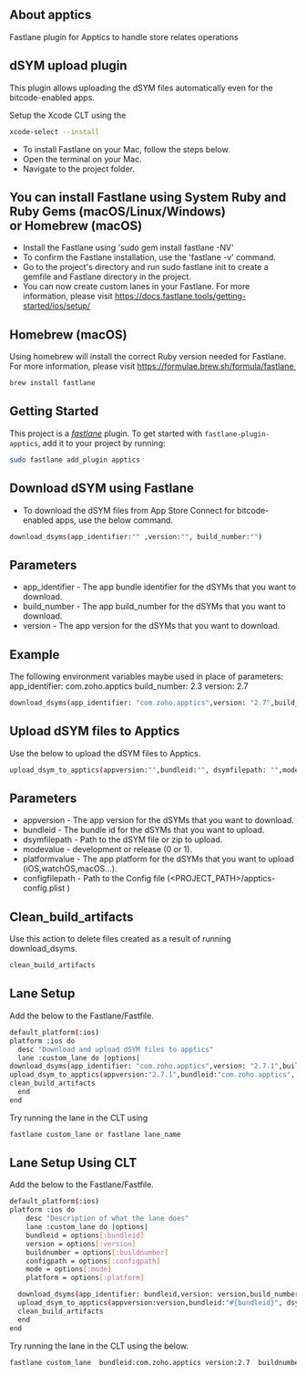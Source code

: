 
## About apptics

Fastlane plugin for Apptics to handle store relates operations

## dSYM upload plugin

This plugin allows uploading the dSYM files automatically even for the bitcode-enabled apps. 

Setup the Xcode CLT using the 

```bash
xcode-select --install
```
* To install Fastlane on your Mac, follow the steps below.
* Open the terminal on your Mac.
*	Navigate to the project folder.

## You can install Fastlane using System Ruby and Ruby Gems (macOS/Linux/Windows) or Homebrew (macOS)

* Install the Fastlane using 'sudo gem install fastlane -NV'
* To confirm the Fastlane installation, use the 'fastlane -v' command.
* Go to the project's directory and run sudo fastlane init to create a gemfile and Fastlane directory in the project.
* You can now create custom lanes in your Fastlane. For more information, please visit https://docs.fastlane.tools/getting-started/ios/setup/

## Homebrew (macOS)
 	
  Using homebrew will install the correct Ruby version needed for Fastlane. For more information, please visit https://formulae.brew.sh/formula/fastlane 

```bash
brew install fastlane
```
## Getting Started

This project is a [_fastlane_](https://github.com/fastlane/fastlane) plugin. To get started with `fastlane-plugin-apptics`, add it to your project by running:

```bash
sudo fastlane add_plugin apptics
```

## Download dSYM using Fastlane
* To download the dSYM files from App Store Connect for bitcode-enabled apps, use the below command.

```bash
download_dsyms(app_identifier:"" ,version:"", build_number:"")
```
## Parameters
* app_identifier - The app bundle identifier for the dSYMs that you want to download.
* build_number - The app build_number for the dSYMs that you want to download.
* version - The app version for the dSYMs that you want to download.
## Example
The following environment variables maybe used in place of parameters:
app_identifier: com.zoho.apptics
build_number: 2.3
version: 2.7

```bash
download_dsyms(app_identifier: "com.zoho.apptics",version: "2.7",build_number: "2.3 ")
```
## Upload dSYM files to Apptics

Use the below to upload the dSYM files to Apptics.

```bash
upload_dsym_to_apptics(appversion:"",bundleid:"", dsymfilepath: "",modevalue:"", platformvalue:"" ,configfilepath:"",buildversion:"")
```
## Parameters
* appversion - The app version for the dSYMs that you want to download.
* bundleid - The bundle id for the dSYMs that you want to upload.
* dsymfilepath - Path to the dSYM file or zip to upload.
* modevalue - development or release (0 or 1).
* platformvalue - The app platform for the dSYMs that you want to upload (iOS,watchOS,macOS…).
* configfilepath - Path to the Config file (<PROJECT_PATH>/apptics-config.plist )

## Clean_build_artifacts

Use this action to delete files created as a result of running download_dsyms.

```bash
clean_build_artifacts
```
## Lane Setup

Add the below to the Fastlane/Fastfile.
```bash
default_platform(:ios)
platform :ios do
  desc "Download and upload dSYM files to apptics"
  lane :custom_lane do |options|
download_dsyms(app_identifier: "com.zoho.apptics",version: "2.7.1",build_number: "2.3")
upload_dsym_to_apptics(appversion:"2.7.1",bundleid:"com.zoho.apptics", dsymfilepath: "com.zoho.apptics-2.7.1-2.0.534.dSYM.zip",modevalue:"1", platformvalue:"iOS" ,configfilepath:"/Documents/apptics-config.plist",buildversion:"2.0.4")
clean_build_artifacts
  end
end
```

Try running the lane in the CLT using 

```bash
fastlane custom_lane or fastlane lane_name
```
## Lane Setup Using CLT
Add the below to the Fastlane/Fastfile.

```bash
default_platform(:ios)
platform :ios do
    desc "Description of what the lane does"
    lane :custom_lane do |options|
    bundleid = options[:bundleid]
    version = options[:version]
    buildnumber = options[:buildnumber]
    configpath = options[:configpath]
    mode = options[:mode]
    platform = options[:platform]

  download_dsyms(app_identifier: bundleid,version: version,build_number: buildnumber)
  upload_dsym_to_apptics(appversion:version,bundleid:"#{bundleid}", dsymfilepath: "#{bundleid}-#{version}-#{buildnumber}.dSYM.zip",modevalue:mode, platformvalue:platform ,configfilepath:"#{configpath}",buildversion:buildnumber)
  clean_build_artifacts
  end
end
```


Try running the lane in the CLT using the below.

```bash
fastlane custom_lane  bundleid:com.zoho.apptics version:2.7  buildnumber:2.5  configpath:<PROJECT_PATH>/apptics-config.plist  mode:1 platform:iOS
```
